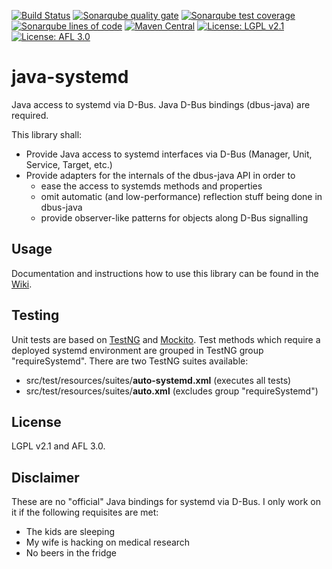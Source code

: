 [![Build Status](https://travis-ci.org/thjomnx/java-systemd.svg?branch=master)](https://travis-ci.org/thjomnx/java-systemd)
[![Sonarqube quality gate](https://sonarcloud.io/api/project_badges/measure?project=com.github.thjomnx%3Ajava-systemd&metric=alert_status)](https://sonarqube.com/dashboard/index?id=com.github.thjomnx:java-systemd)
[![Sonarqube test coverage](https://sonarcloud.io/api/project_badges/measure?project=com.github.thjomnx%3Ajava-systemd&metric=coverage)](https://sonarqube.com/dashboard/index?id=com.github.thjomnx:java-systemd)
[![Sonarqube lines of code](https://sonarcloud.io/api/project_badges/measure?project=com.github.thjomnx%3Ajava-systemd&metric=ncloc)](https://sonarqube.com/dashboard/index?id=com.github.thjomnx:java-systemd)
[![Maven Central](https://img.shields.io/maven-central/v/com.github.thjomnx/java-systemd.svg)](https://maven-badges.herokuapp.com/maven-central/com.github.thjomnx/java-systemd)
[![License: LGPL v2.1](https://img.shields.io/badge/license-LGPL%20v2-blue.svg)](https://www.gnu.org/licenses/old-licenses/lgpl-2.1)
[![License: AFL 3.0](https://img.shields.io/badge/license-AFL%203.0-yellow.svg)](https://opensource.org/licenses/AFL-3.0)

# java-systemd

Java access to systemd via D-Bus. Java D-Bus bindings (dbus-java) are required.

This library shall:
- Provide Java access to systemd interfaces via D-Bus (Manager, Unit, Service, Target, etc.)
- Provide adapters for the internals of the dbus-java API in order to
    - ease the access to systemds methods and properties
    - omit automatic (and low-performance) reflection stuff being done in dbus-java
    - provide observer-like patterns for objects along D-Bus signalling

## Usage

Documentation and instructions how to use this library can be found in the [Wiki](https://github.com/thjomnx/java-systemd/wiki).

## Testing

Unit tests are based on [TestNG](http://testng.org/doc/index.html) and [Mockito](http://mockito.org/). Test methods which require a deployed systemd environment are grouped
in TestNG group "requireSystemd". There are two TestNG suites available:
- src/test/resources/suites/**auto-systemd.xml** (executes all tests)
- src/test/resources/suites/**auto.xml** (excludes group "requireSystemd")

## License

LGPL v2.1 and AFL 3.0.

## Disclaimer

These are no "official" Java bindings for systemd via D-Bus. I only work on it if the following requisites are met:
- The kids are sleeping
- My wife is hacking on medical research
- No beers in the fridge
